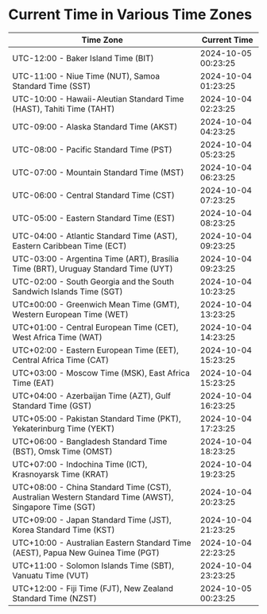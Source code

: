 # Current Time in Various Time Zones

| Time Zone | Current Time |
|-----------|--------------|
| UTC-12:00 - Baker Island Time (BIT) | 2024-10-05 00:23:25 |
| UTC-11:00 - Niue Time (NUT), Samoa Standard Time (SST) | 2024-10-04 01:23:25 |
| UTC-10:00 - Hawaii-Aleutian Standard Time (HAST), Tahiti Time (TAHT) | 2024-10-04 02:23:25 |
| UTC-09:00 - Alaska Standard Time (AKST) | 2024-10-04 04:23:25 |
| UTC-08:00 - Pacific Standard Time (PST) | 2024-10-04 05:23:25 |
| UTC-07:00 - Mountain Standard Time (MST) | 2024-10-04 06:23:25 |
| UTC-06:00 - Central Standard Time (CST) | 2024-10-04 07:23:25 |
| UTC-05:00 - Eastern Standard Time (EST) | 2024-10-04 08:23:25 |
| UTC-04:00 - Atlantic Standard Time (AST), Eastern Caribbean Time (ECT) | 2024-10-04 09:23:25 |
| UTC-03:00 - Argentina Time (ART), Brasília Time (BRT), Uruguay Standard Time (UYT) | 2024-10-04 09:23:25 |
| UTC-02:00 - South Georgia and the South Sandwich Islands Time (SGT) | 2024-10-04 10:23:25 |
| UTC±00:00 - Greenwich Mean Time (GMT), Western European Time (WET) | 2024-10-04 13:23:25 |
| UTC+01:00 - Central European Time (CET), West Africa Time (WAT) | 2024-10-04 14:23:25 |
| UTC+02:00 - Eastern European Time (EET), Central Africa Time (CAT) | 2024-10-04 15:23:25 |
| UTC+03:00 - Moscow Time (MSK), East Africa Time (EAT) | 2024-10-04 15:23:25 |
| UTC+04:00 - Azerbaijan Time (AZT), Gulf Standard Time (GST) | 2024-10-04 16:23:25 |
| UTC+05:00 - Pakistan Standard Time (PKT), Yekaterinburg Time (YEKT) | 2024-10-04 17:23:25 |
| UTC+06:00 - Bangladesh Standard Time (BST), Omsk Time (OMST) | 2024-10-04 18:23:25 |
| UTC+07:00 - Indochina Time (ICT), Krasnoyarsk Time (KRAT) | 2024-10-04 19:23:25 |
| UTC+08:00 - China Standard Time (CST), Australian Western Standard Time (AWST), Singapore Time (SGT) | 2024-10-04 20:23:25 |
| UTC+09:00 - Japan Standard Time (JST), Korea Standard Time (KST) | 2024-10-04 21:23:25 |
| UTC+10:00 - Australian Eastern Standard Time (AEST), Papua New Guinea Time (PGT) | 2024-10-04 22:23:25 |
| UTC+11:00 - Solomon Islands Time (SBT), Vanuatu Time (VUT) | 2024-10-04 23:23:25 |
| UTC+12:00 - Fiji Time (FJT), New Zealand Standard Time (NZST) | 2024-10-05 00:23:25 |
